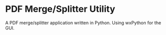 # PDF Merge/Splitter Utility

A PDF merge/splitter application written in Python. Using wxPython for the GUI.
